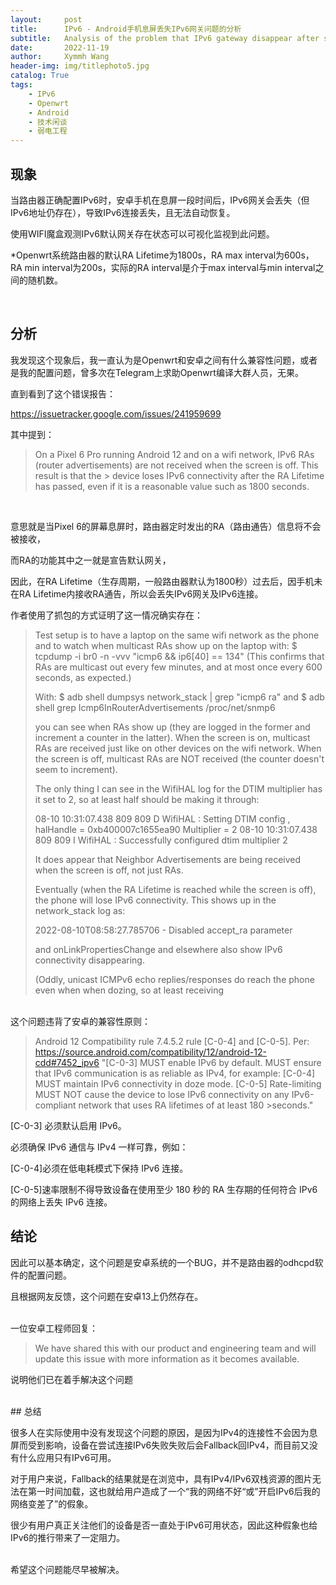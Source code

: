 ```yaml
---
layout:     post
title:      IPv6 - Android手机息屏丢失IPv6网关问题的分析
subtitle:   Analysis of the problem that IPv6 gateway disappear after screen off on Android phone.
date:       2022-11-19
author:     Xymmh Wang
header-img: img/titlephoto5.jpg
catalog: True
tags:
    - IPv6
    - Openwrt
    - Android
    - 技术闲谈
    - 弱电工程
---
```


## 现象

当路由器正确配置IPv6时，安卓手机在息屏一段时间后，IPv6网关会丢失（但IPv6地址仍存在），导致IPv6连接丢失，且无法自动恢复。

使用WIFI魔盒观测IPv6默认网关存在状态可以可视化监视到此问题。

*Openwrt系统路由器的默认RA Lifetime为1800s，RA max interval为600s，RA min interval为200s，实际的RA interval是介于max interval与min interval之间的随机数。

<br>

## 分析

我发现这个现象后，我一直认为是Openwrt和安卓之间有什么兼容性问题，或者是我的配置问题，曾多次在Telegram上求助Openwrt编译大群人员，无果。

直到看到了这个错误报告：

https://issuetracker.google.com/issues/241959699


其中提到：

> On a Pixel 6 Pro running Android 12 and on a wifi network, IPv6 RAs (router advertisements) are not received when the screen is off.  This result is that the > device loses IPv6 connectivity after the RA Lifetime has passed, even if it is a reasonable value such as 1800 seconds.

<br>

意思就是当Pixel 6的屏幕息屏时，路由器定时发出的RA（路由通告）信息将不会被接收，

而RA的功能其中之一就是宣告默认网关，

因此，在RA Lifetime（生存周期，一般路由器默认为1800秒）过去后，因手机未在RA Lifetime内接收RA通告，所以会丢失IPv6网关及IPv6连接。
<br>

作者使用了抓包的方式证明了这一情况确实存在：
<br>
>Test setup is to have a laptop on the same wifi network as the phone and to watch when multicast RAs show up on the laptop with:
>$ tcpdump -i br0 -n -vvv "icmp6 && ip6[40] == 134"
>(This confirms that RAs are multicast out every few minutes, and at most once every 600 seconds, as expected.)
>
>With:
>$ adb shell dumpsys network_stack | grep "icmp6 ra"
>and
>$ adb shell grep Icmp6InRouterAdvertisements /proc/net/snmp6
>
>you can see when RAs show up (they are logged in the former and increment a counter in the latter).
>When the screen is on, multicast RAs are received just like on other devices on the wifi network.
>When the screen is off, multicast RAs are NOT received (the counter doesn't seem to increment).
>
>The only thing I can see in the WifiHAL log for the DTIM multiplier has it set to 2, so at least half should be making it through:
>
>08-10 10:31:07.438   809   809 D WifiHAL : Setting DTIM config , halHandle = 0xb400007c1655ea90 Multiplier = 2
>08-10 10:31:07.438   809   809 I WifiHAL : Successfully configured dtim multiplier 2
>
>It does appear that Neighbor Advertisements are being received when the screen is off, not just RAs.
>
>Eventually (when the RA Lifetime is reached while the screen is off), the phone will lose IPv6 connectivity.  This shows up in the network_stack log as:
>
>    2022-08-10T08:58:27.785706 - Disabled accept_ra parameter
>
>and onLinkPropertiesChange and elsewhere also show IPv6 connectivity disappearing.
>
>
>(Oddly, unicast ICMPv6 echo replies/responses do reach the phone even when when dozing, so at least receiving 

<br>
这个问题违背了安卓的兼容性原则：


>Android 12 Compatibility rule 7.4.5.2 rule [C-0-4] and [C-0-5].  Per:  https://source.android.com/compatibility/12/android-12-cdd#7452_ipv6
>"[C-0-3] MUST enable IPv6 by default.
>    MUST ensure that IPv6 communication is as reliable as IPv4, for example:
>        [C-0-4] MUST maintain IPv6 connectivity in doze mode.
>        [C-0-5] Rate-limiting MUST NOT cause the device to lose IPv6 connectivity on any IPv6-compliant network that uses RA lifetimes of at least 180 >seconds."


[C-0-3] 必须默认启用 IPv6。

必须确保 IPv6 通信与 IPv4 一样可靠，例如：

[C-0-4]必须在低电耗模式下保持 IPv6 连接。

[C-0-5]速率限制不得导致设备在使用至少 180 秒的 RA 生存期的任何符合 IPv6 的网络上丢失 IPv6 连接。


## 结论

因此可以基本确定，这个问题是安卓系统的一个BUG，并不是路由器的odhcpd软件的配置问题。

且根据网友反馈，这个问题在安卓13上仍然存在。

<br>
一位安卓工程师回复：

>We have shared this with our product and engineering team and will update this issue with more information as it becomes available.

说明他们已在着手解决这个问题

<br>
## 总结

很多人在实际使用中没有发现这个问题的原因，是因为IPv4的连接性不会因为息屏而受到影响，设备在尝试连接IPv6失败失败后会Fallback回IPv4，而目前又没有什么应用只有IPv6可用。

对于用户来说，Fallback的结果就是在浏览中，具有IPv4/IPv6双栈资源的图片无法在第一时间加载，这也就给用户造成了一个“我的网络不好“或”开启IPv6后我的网络变差了”的假象。

很少有用户真正关注他们的设备是否一直处于IPv6可用状态，因此这种假象也给IPv6的推行带来了一定阻力。

<br>
希望这个问题能尽早被解决。


